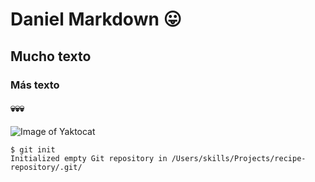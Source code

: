 # Daniel Markdown 😛
## Mucho texto
### Más texto
#### 💀💀💀
![Image of Yaktocat](https://octodex.github.com/images/yaktocat.png)

```
$ git init
Initialized empty Git repository in /Users/skills/Projects/recipe-repository/.git/
```

